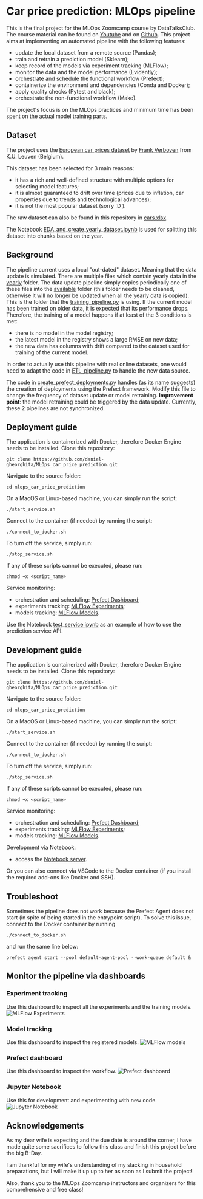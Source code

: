 ﻿# Car price prediction: MLOps pipeline

This is the final project for the MLOps Zoomcamp course by DataTalksClub.
The course material can be found on [Youtube](https://www.youtube.com/playlist?list=PL3MmuxUbc_hIUISrluw_A7wDSmfOhErJK) and on [Github](https://github.com/DataTalksClub/mlops-zoomcamp).
This project aims at implementing an automated pipeline with the following features:
* update the local dataset from a remote source (Pandas);
* train and retrain a prediction model (Sklearn);
* keep record of the models via experiment tracking (MLFlow);
* monitor the data and the model performance (Evidently);
* orchestrate and schedule the functional workflow (Prefect);
* containerize the environment and dependencies (Conda and Docker);
* apply quality checks (Pytest and black);
* orchestrate the non-functional workflow (Make).

The project's focus is on the MLOps practices and minimum time has been spent on the actual model training parts. 

## Dataset
The project uses the [European car prices dataset](https://sites.google.com/site/frankverbo/data-and-software/data-set-on-the-european-car-market?authuser=0) by [Frank Verboven](https://sites.google.com/site/frankverbo) from K.U. Leuven (Belgium).

This dataset has been selected for 3 main reasons:
* it has a rich and well-defined structure with multiple options for selecting model features;
* it is almost guaranteed to drift over time (prices due to inflation, car properties due to trends and technological advances);
* it is not the most popular dataset (sorry :D ).

The raw dataset can also be found in this repository in [cars.xlsx](https://github.com/daniel-gheorghita/MLOps_car_price_prediction/blob/master/data/raw/cars.xlsx).

The Notebook [EDA_and_create_yearly_dataset.ipynb](https://github.com/daniel-gheorghita/MLOps_car_price_prediction/blob/master/experimental_scripts/EDA_and_create_yearly_dataset.ipynb) is used for splitting this dataset into chunks based on the year.

## Background
The pipeline current uses a local "out-dated" dataset. Meaning that the data update is simulated. There are multiple files which contain yearly data in the [yearly](https://github.com/daniel-gheorghita/MLOps_car_price_prediction/tree/master/data/yearly) folder. The data update pipeline simply copies periodically one of these files into the [available](https://github.com/daniel-gheorghita/MLOps_car_price_prediction/tree/master/data/available) folder (this folder needs to be cleaned, otherwise it will no longer be updated when all the yearly data is copied). This is the folder that the [training_pipeline.py](https://github.com/daniel-gheorghita/MLOps_car_price_prediction/blob/master/flows/training_pipeline.py) is using. If the current model has been trained on older data, it is expected that its performance drops. Therefore, the training of a model happens if at least of the 3 conditions is met:
* there is no model in the model registry;
* the latest model in the registry shows a large RMSE on new data;
* the new data has columns with drift compared to the dataset used for training of the current model.

In order to actually use this pipeline with real online datasets, one would need to adapt the code in [ETL_pipeline.py](https://github.com/daniel-gheorghita/MLOps_car_price_prediction/blob/master/flows/ETL_pipeline.py) to handle the new data source. 

The code in [create_prefect_deployments.py](https://github.com/daniel-gheorghita/MLOps_car_price_prediction/blob/master/flows/create_prefect_deployments.py) handles (as its name suggests) the creation of deployments using the Prefect framework. Modify this file to change the frequency of dataset update or model retraining. **Improvement point**: the model retraining could be triggered by the data update. Currently, these 2 pipelines are not synchronized.


## Deployment guide
The application is containerized with Docker, therefore Docker Engine needs to be installed. 
Clone this repository:
```
git clone https://github.com/daniel-gheorghita/MLOps_car_price_prediction.git
```
Navigate to the source folder:
```
cd mlops_car_price_prediction
```
On a MacOS or Linux-based machine, you can simply run the  script:
```
./start_service.sh
```
Connect to the container (if needed) by running the  script:
```
./connect_to_docker.sh
```
To turn off the service, simply run:
```
./stop_service.sh
```
If any of these scripts cannot be executed, please run:
```
chmod +x <script_name>
```
Service monitoring:
* orchestration and scheduling: [Prefect Dashboard](http://0.0.0.0:4200/dashboard);
* experiments tracking: [MLFlow Experiments](http://0.0.0.0:5000/#/experiments/0?searchFilter=&orderByKey=attributes.start_time&orderByAsc=false&startTime=ALL&lifecycleFilter=Active&modelVersionFilter=All%20Runs&selectedColumns=attributes.%60Source%60,attributes.%60Models%60,attributes.%60Dataset%60&compareRunCharts=);
* models tracking: [MLFlow Models](http://0.0.0.0:5000/#/models).

Use the Notebook [test_service.ipynb](https://github.com/daniel-gheorghita/MLOps_car_price_prediction/blob/master/experimental_scripts/test_service.ipynb) as an example of how to use the prediction service API. 

## Development guide
The application is containerized with Docker, therefore Docker Engine needs to be installed. 
Clone this repository:
```
git clone https://github.com/daniel-gheorghita/MLOps_car_price_prediction.git
```
Navigate to the source folder:
```
cd mlops_car_price_prediction
```
On a MacOS or Linux-based machine, you can simply run the  script:
```
./start_service.sh
```
Connect to the container (if needed) by running the  script:
```
./connect_to_docker.sh
```
To turn off the service, simply run:
```
./stop_service.sh
```
If any of these scripts cannot be executed, please run:
```
chmod +x <script_name>
```
Service monitoring:
* orchestration and scheduling: [Prefect Dashboard](http://0.0.0.0:4200/dashboard);
* experiments tracking: [MLFlow Experiments](http://0.0.0.0:5000/#/experiments/0?searchFilter=&orderByKey=attributes.start_time&orderByAsc=false&startTime=ALL&lifecycleFilter=Active&modelVersionFilter=All%20Runs&selectedColumns=attributes.%60Source%60,attributes.%60Models%60,attributes.%60Dataset%60&compareRunCharts=);
* models tracking: [MLFlow Models](http://0.0.0.0:5000/#/models).

Development via Notebook:
* access the [Notebook server](http://0.0.0.0:8888).

Or you can also connect via VSCode to the Docker container (if you install the required add-ons like Docker and SSH). 

## Troubleshoot

Sometimes the pipeline does not work because the Prefect Agent does not start (in spite of being started in the entrypoint script).
To solve this issue, connect to the Docker container by running
```
./connect_to_docker.sh
```
and run the same line below:
```
prefect agent start --pool default-agent-pool --work-queue default &
```

## Monitor the pipeline via dashboards

### Experiment tracking
Use this dashboard to inspect all the experiments and the training models.
![MLFlow Experiments](https://github.com/daniel-gheorghita/MLOps_car_price_prediction/blob/master/dashboards/mlflow_experiments.png)
### Model tracking
Use this dashboard to inspect the registered models.
![MLFlow models](https://github.com/daniel-gheorghita/MLOps_car_price_prediction/blob/master/dashboards/mlflow_models.png)
### Prefect dashboard
Use this dashboard to inspect the workflow.
![Prefect dashboard](https://github.com/daniel-gheorghita/MLOps_car_price_prediction/blob/master/dashboards/prefect_dashboard.png)
### Jupyter Notebook
Use this for development and experimenting with new code.
![Jupyter Notebook](https://github.com/daniel-gheorghita/MLOps_car_price_prediction/blob/master/dashboards/jupyter_notebook.png)
## Acknowledgements
As my dear wife is expecting and the due date is around the corner, I have made quite some sacrifices to follow this class and finish this project before the big B-Day. 

I am thankful for my wife's understanding of my slacking in household preparations, but I will make it up up to her as soon as I submit the project!

Also, thank you to the MLOps Zoomcamp instructors and organizers for this comprehensive and free class!

